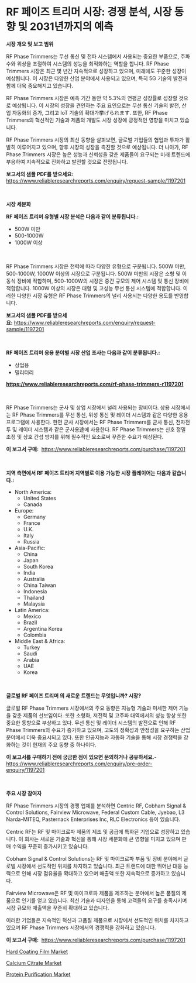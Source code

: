 <p><h1>RF 페이즈 트리머 시장: 경쟁 분석, 시장 동향 및 2031년까지의 예측</h1></p><p><strong>시장 개요 및 보고 범위</strong></p>
<p><p>RF Phase Trimmers는 무선 통신 및 전파 시스템에서 사용되는 중요한 부품으로, 주파수와 위상을 조절하여 시스템의 성능을 최적화하는 역할을 합니다. RF Phase Trimmers 시장은 최근 몇 년간 지속적으로 성장하고 있으며, 미래에도 꾸준한 성장이 예상됩니다. 이 시장은 다양한 산업 분야에서 사용되고 있으며, 특히 5G 기술의 발전과 함께 더욱 중요해지고 있습니다.</p><p>RF Phase Trimmers 시장은 예측 기간 동안 약 5.3%의 연평균 성장률로 성장할 것으로 예상됩니다. 이 시장의 성장을 견인하는 주요 요인으로는 무선 통신 기술의 발전, 산업 자동화의 증가, 그리고 IoT 기술의 확대가挙げられます. 또한, RF Phase Trimmers의 혁신적인 기술과 제품의 개발도 시장 성장에 긍정적인 영향을 미치고 있습니다.</p><p>RF Phase Trimmers 시장의 최신 동향을 살펴보면, 글로벌 기업들의 협업과 투자가 활발히 이루어지고 있으며, 향후 시장의 성장을 촉진할 것으로 예상됩니다. 더 나아가, RF Phase Trimmers 시장은 높은 성능과 신뢰성을 갖춘 제품들이 요구되는 미래 트렌드에 부응하여 지속적으로 진화하고 발전할 것으로 전망됩니다.</p></p>
<p><strong>보고서의 샘플 PDF를 받으세요:</strong> <a href="https://www.reliableresearchreports.com/enquiry/request-sample/1197201">https://www.reliableresearchreports.com/enquiry/request-sample/1197201</a></p>
<p>&nbsp;</p>
<p><strong>시장 세분화</strong></p>
<p><strong>RF 페이즈 트리머 유형별 시장 분석은 다음과 같이 분류됩니다.:</strong></p>
<p><ul><li>500W 미만</li><li>500-1000W</li><li>1000W 이상</li></ul></p>
<p>&nbsp;</p>
<p><p>RF Phase Trimmers 시장은 전력에 따라 다양한 유형으로 구분됩니다. 500W 미만, 500-1000W, 1000W 이상의 시장으로 구분됩니다. 500W 미만의 시장은 소형 및 이동식 장비에 적합하며, 500-1000W의 시장은 중간 규모의 제어 시스템 및 통신 장비에 적합합니다. 1000W 이상의 시장은 대형 및 고성능 무선 통신 시스템에 적합합니다. 이러한 다양한 시장 유형은 RF Phase Trimmers의 널리 사용되는 다양한 용도를 반영합니다.</p></p>
<p><strong>보고서의 샘플 PDF를 받으세요:</strong>&nbsp;<a href="https://www.reliableresearchreports.com/enquiry/request-sample/1197201">https://www.reliableresearchreports.com/enquiry/request-sample/1197201</a></p>
<p>&nbsp;</p>
<p><strong> RF 페이즈 트리머 응용 분야별 시장 산업 조사는 다음과 같이 분류됩니다.:</strong></p>
<p><ul><li>상업용</li><li>밀리터리</li></ul></p>
<p><strong><a href="https://www.reliableresearchreports.com/rf-phase-trimmers-r1197201">https://www.reliableresearchreports.com/rf-phase-trimmers-r1197201</a></strong></p>
<p>&nbsp;</p>
<p><p>RF Phase Trimmers는 군사 및 상업 시장에서 널리 사용되는 장비이다. 상용 시장에서는 RF Phase Trimmers를 무선 통신, 위성 통신 및 레이더 시스템과 같은 다양한 응용 프로그램에 사용한다. 한편 군사 시장에서는 RF Phase Trimmers를 군사 통신, 전자전투 및 레이더 시스템과 같은 군사용途에 사용한다. RF Phase Trimmers는 신호 정밀 조정 및 상호 간섭 방지를 위해 필수적인 요소로써 꾸준한 수요가 예상된다.</p></p>
<p><strong>이 보고서 구매:</strong>&nbsp; <a href="https://www.reliableresearchreports.com/purchase/1197201">https://www.reliableresearchreports.com/purchase/1197201</a></p>
<p>&nbsp;</p>
<p><strong>지역 측면에서 RF 페이즈 트리머 지역별로 이용 가능한 시장 플레이어는 다음과 같습니다.:</strong></p>
<p><ul>
    <li>
        North America:
        <ul>
            <li>United States</li>
            <li>Canada</li>
        </ul>
    </li>
    <li>
        Europe:
        <ul>
            <li>Germany</li>
            <li>France</li>
            <li>U.K.</li>
            <li>Italy</li>
            <li>Russia</li>
        </ul>
    </li>
    <li>
        Asia-Pacific:
        <ul>
            <li>China</li>
            <li>Japan</li>
            <li>South Korea</li>
            <li>India</li>
            <li>Australia</li>
            <li>China Taiwan</li>
            <li>Indonesia</li>
            <li>Thailand</li>
            <li>Malaysia</li>
        </ul>
    </li>
    <li>
        Latin America:
        <ul>
            <li>Mexico</li>
            <li>Brazil</li>
            <li>Argentina Korea</li>
            <li>Colombia</li>
        </ul>
    </li>
    <li>
        Middle East & Africa:
        <ul>
            <li>Turkey</li>
            <li>Saudi</li>
            <li>Arabia</li>
            <li>UAE</li>
            <li>Korea</li>
        </ul>
    </li>
    </ul></p>
<p>&nbsp;</p>
<p><strong>글로벌 RF 페이즈 트리머 의 새로운 트렌드는 무엇입니까? 시장?</strong></p>
<p><p>글로벌 RF Phase Trimmers 시장에서의 주요 동향은 지능형 기술과 미세한 제어 기능을 갖춘 제품의 선보임이다. 또한 소형화, 저전력 및 고주파 대역에서의 성능 향상 또한 중요한 동향으로 부상하고 있다. 무선 통신 및 레이더 시스템의 발전으로 인해 RF Phase Trimmers의 수요가 증가하고 있으며, 고도의 정확성과 안정성을 요구하는 산업 분야에서 더욱 중요시되고 있다. 또한 인공지능과 자동화 기술을 통해 시장 경쟁력을 강화하는 것이 현재의 주요 동향 중 하나이다.</p></p>
<p><strong>이 보고서를 구매하기 전에 궁금한 점이 있으면 문의하거나 공유하세요.</strong>- <a href="https://www.reliableresearchreports.com/enquiry/pre-order-enquiry/1197201">https://www.reliableresearchreports.com/enquiry/pre-order-enquiry/1197201</a></p>
<p>&nbsp;</p>
<p><strong>주요 시장 참여자</strong></p>
<p><p>RF Phase Trimmers 시장의 경쟁 업체를 분석하면 Centric RF, Cobham Signal & Control Solutions, Fairview Microwave, Federal Custom Cable, Jyebao, L3 Narda-MITEQ, Pasternack Enterprises Inc, RLC Electronics 등이 있습니다.</p><p>Centric RF는 RF 및 마이크로파 제품의 제조 및 공급에 특화된 기업으로 성장하고 있습니다. 이 회사는 새로운 기술과 혁신을 통해 시장 세분화에 큰 영향을 미치고 있으며 판매 수익을 꾸준히 증가시키고 있습니다.</p><p>Cobham Signal & Control Solutions는 RF 및 마이크로파 부품 및 장비 분야에서 글로벌 시장에서 선도적인 위치를 차지하고 있습니다. 최근 트랜드에 대한 뛰어난 대응 능력으로 인해 시장 점유율을 확대하고 있으며 매출액 또한 지속적으로 증가하고 있습니다.</p><p>Fairview Microwave은 RF 및 마이크로파 제품을 제조하는 분야에서 높은 품질의 제품으로 인기를 얻고 있습니다. 최신 기술과 디자인을 통해 고객들의 요구를 충족시키며 시장 규모와 매출액을 꾸준히 확대하고 있습니다.</p><p>이러한 기업들은 지속적인 혁신과 고품질 제품으로 시장에서 선도적인 위치를 차지하고 있으며 RF Phase Trimmers 시장에서의 경쟁력을 강화하고 있습니다.</p></p>
<p><strong>이 보고서 구매:</strong>&nbsp;&nbsp;<a href="https://www.reliableresearchreports.com/purchase/1197201">https://www.reliableresearchreports.com/purchase/1197201</a></p>
<p><p><a href="https://www.linkedin.com/pulse/insights-hard-coating-film-market-size-analysing-share-trends-sksyf?trackingId=DkYAs%2F2r51%2FZOtO6tXqvFg%3D%3D">Hard Coating Film Market</a></p><p><a href="https://www.linkedin.com/pulse/calcium-citrate-market-size-2024-2031-global-industrial-awsxc?trackingId=6mb6Wa5Bru%2FVEtsKK%2BhELQ%3D%3D">Calcium Citrate Market</a></p><p><a href="https://www.linkedin.com/pulse/protein-purification-market-size-2024-2031-global-industrial-p9vmf?trackingId=6gHsZqeErOxLUMyDb7Ibzg%3D%3D">Protein Purification Market</a></p></p>